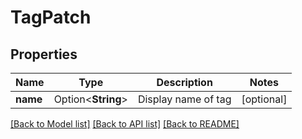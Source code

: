 # TagPatch

## Properties

Name | Type | Description | Notes
------------ | ------------- | ------------- | -------------
**name** | Option<**String**> | Display name of tag | [optional]

[[Back to Model list]](../README.md#documentation-for-models) [[Back to API list]](../README.md#documentation-for-api-endpoints) [[Back to README]](../README.md)



